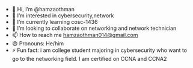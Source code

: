 - 👋 Hi, I’m @hamzaothman
- 👀 I’m interested in cybersecurity,network
- 🌱 I’m currently learning cosc-1436
- 💞️ I’m looking to collaborate on networking and network technician 
- 📫 How to reach me hamzaothman014@gmail.com
- 😄 Pronouns: He/him
- ⚡ Fun fact: i am college student majoring in cybersecurity who want to go to the networking field. I am certified on CCNA and CCNA2

<!---
hamzaothman014/hamzaothman014 is a ✨ special ✨ repository because its `README.md` (this file) appears on your GitHub profile.
You can click the Preview link to take a look at your changes.
--->

